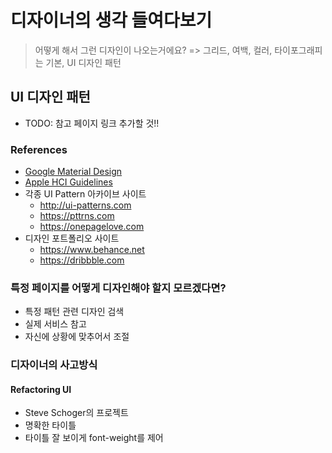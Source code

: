 # 디자이너의 생각 들여다보기

> 어떻게 해서 그런 디자인이 나오는거에요? => 그리드, 여백, 컬러, 타이포그래피는 기본, UI 디자인 패턴

## UI 디자인 패턴
- TODO: 참고 페이지 링크 추가할 것!!

### References
- [Google Material Design](https://material.io/design)
- [Apple HCI Guidelines](https://developer.apple.com/design/human-interface-guidelines)
- 각종 UI Pattern 아카이브 사이트
  - http://ui-patterns.com
  - https://pttrns.com
  - https://onepagelove.com
- 디자인 포트폴리오 사이트
  - https://www.behance.net
  - https://dribbble.com

### 특정 페이지를 어떻게 디자인해야 할지 모르겠다면?
- 특정 패턴 관련 디자인 검색
- 실제 서비스 참고
- 자신에 상황에 맞추어서 조절

### 디자이너의 사고방식

#### Refactoring UI
- Steve Schoger의 프로젝트
- 명확한 타이틀
- 타이틀 잘 보이게 font-weight를 제어
